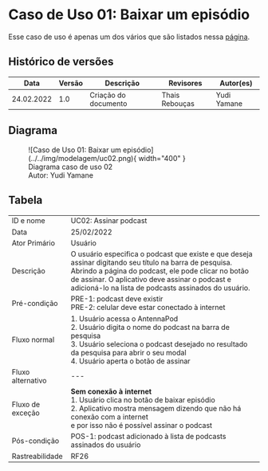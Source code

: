 # Caso de Uso 01: Baixar um episódio

Esse caso de uso é apenas um dos vários que são listados nessa 
[página](../casosDeUso).

## Histórico de versões
| Data       | Versão | Descrição            | Revisores      | Autor(es)   |
| ---------- | ------ | -------------------- | -------------- | ----------- |
| 24.02.2022 | 1.0    | Criação do documento | Thais Rebouças | Yudi Yamane |

## Diagrama
<figure markdown>
  ![Caso de Uso 01: Baixar um episódio](../../img/modelagem/uc02.png){ width="400" }
  <figcaption> Diagrama caso de uso 02 </figcaption>
  Autor: Yudi Yamane
</figure>


## Tabela

|                   |                                                                                                                                                                                                                                                                          |
| ----------------- | ------------------------------------------------------------------------------------------------------------------------------------------------------------------------------------------------------------------------------------------------------------------------ |
| ID e nome         | UC02: Assinar podcast                                                                                                                                                                                                                                                    |
| Data              | 25/02/2022                                                                                                                                                                                                                                                               |
| Ator Primário     | Usuário                                                                                                                                                                                                                                                                  |
| Descrição         | O usuário especifica o podcast que existe e que deseja assinar digitando seu título na barra de pesquisa. Abrindo a página do podcast, ele pode clicar no botão de assinar. O aplicativo deve assinar o podcast e adicioná-lo na lista de podcasts assinados do usuário. |
| Pré-condição      | PRE-1: podcast deve existir <br>  PRE-2: celular deve estar conectado à internet                                                                                                                                                                                         |
| Fluxo normal      | 1. Usuário acessa o AntennaPod  <br> 2. Usuário digita o nome do podcast na barra de pesquisa <br> 3. Usuário seleciona o podcast desejado no resultado da pesquisa para abrir o seu modal <br> 4. Usuário aperta o botão de assinar <br>                                |
| Fluxo alternativo | ---                                                                                                                                                                                                                                                                      |
| Fluxo de exceção  | **Sem conexão à internet** <br>1. Usuário clica no botão de baixar episódio <br>2. Aplicativo mostra mensagem dizendo que não há conexão com a internet <br>e por isso não é possível assinar o podcast<br>                                                              |
| Pós-condição      | POS-1: podcast adicionado à lista de podcasts assinados do usuário                                                                                                                                                                                                       |
| Rastreabilidade   | RF26                                                                                                                                                                                                                                                                     |
